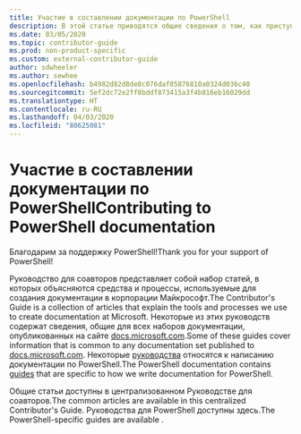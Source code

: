 ```yaml
---
title: Участие в составлении документации по PowerShell
description: В этой статье приводятся общие сведения о том, как приступить к работе над документацией по PowerShell.
ms.date: 03/05/2020
ms.topic: contributor-guide
ms.prod: non-product-specific
ms.custom: external-contributor-guide
author: sdwheeler
ms.author: sewhee
ms.openlocfilehash: b4982d82d8de8c076daf85876810a0324d036c40
ms.sourcegitcommit: 5ef2dc72e2ff8bddf873415a3f4b816eb16029dd
ms.translationtype: HT
ms.contentlocale: ru-RU
ms.lasthandoff: 04/03/2020
ms.locfileid: "80625081"
---
```

# <a name="contributing-to-powershell-documentation"></a><span data-ttu-id="baa68-103">Участие в составлении документации по PowerShell</span><span class="sxs-lookup"><span data-stu-id="baa68-103">Contributing to PowerShell documentation</span></span>

<span data-ttu-id="baa68-104">Благодарим за поддержку PowerShell!</span><span class="sxs-lookup"><span data-stu-id="baa68-104">Thank you for your support of PowerShell!</span></span>

<span data-ttu-id="baa68-105">Руководство для соавторов представляет собой набор статей, в которых объясняются средства и процессы, используемые для создания документации в корпорации Майкрософт.</span><span class="sxs-lookup"><span data-stu-id="baa68-105">The Contributor's Guide is a collection of articles that explain the tools and processes we use to create documentation at Microsoft.</span></span> <span data-ttu-id="baa68-106">Некоторые из этих руководств содержат сведения, общие для всех наборов документации, опубликованных на сайте [docs.microsoft.com][docs].</span><span class="sxs-lookup"><span data-stu-id="baa68-106">Some of these guides cover information that is common to any documentation set published to [docs.microsoft.com][docs].</span></span> <span data-ttu-id="baa68-107">Некоторые [руководства][psdocs] относятся к написанию документации по PowerShell.</span><span class="sxs-lookup"><span data-stu-id="baa68-107">The PowerShell documentation contains [guides][psdocs] that are specific to how we write documentation for PowerShell.</span></span>

<span data-ttu-id="baa68-108">Общие статьи доступны в централизованном Руководстве для соавторов.</span><span class="sxs-lookup"><span data-stu-id="baa68-108">The common articles are available in this centralized Contributor's Guide.</span></span> <span data-ttu-id="baa68-109">Руководства для PowerShell доступны здесь.</span><span class="sxs-lookup"><span data-stu-id="baa68-109">The PowerShell-specific guides are available .</span></span>

<!--link refs-->
[docs]: https://docs.microsoft.com/
[psdocs]: https://docs.microsoft.com/powershell/scripting/community/contributing/overview
